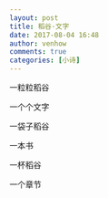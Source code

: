 ```yaml
---
layout: post
title: 稻谷·文字
date: 2017-08-04 16:48
author: venhow
comments: true
categories: [小诗]
---
```

一粒粒稻谷

一个个文字

一袋子稻谷

一本书

一杯稻谷

一个章节
